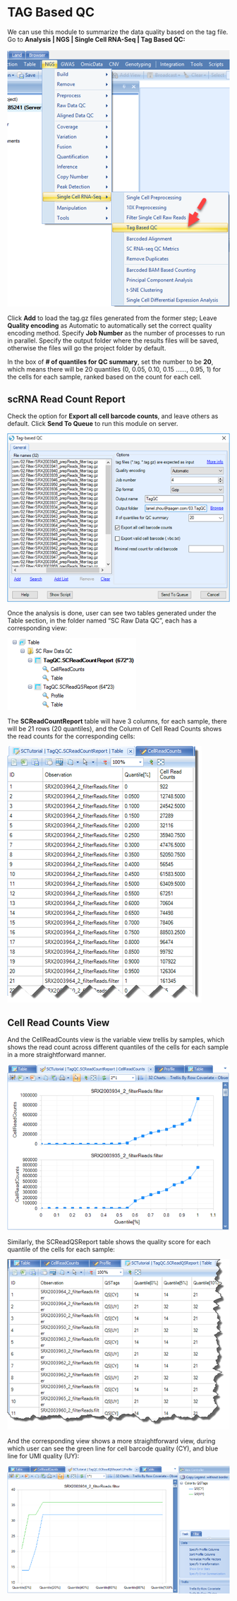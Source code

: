 # TAG Based QC

We can use this module to summarize the data quality based on the tag file.
Go to **Analysis | NGS | Single Cell RNA-Seq | Tag Based QC:**

![TAGBasedQC](../images/tag_based_qc.png)

Click **Add** to load the tag.gz files generated from the former step; Leave **Quality encoding** as Automatic to automatically set the correct quality encoding method. Specify **Job Number** as the number of processes to run in parallel. Specify the output folder where the results files will be saved, otherwise the files will go the project folder by default.

In the box of **# of quantiles for QC summary**, set the number to be **20**, which means there will be 20 quantiles (0, 0.05, 0.10, 0.15 ……, 0.95, 1) for the cells for each sample, ranked based on the count for each cell.

## scRNA Read Count Report

Check the option for **Export all cell barcode counts**, and leave others as default. Click **Send To Queue** to run this module on server.

![TAGBasedQCGeneral](../images/tag_based_qc_general.png)

Once the analysis is done, user can see two tables generated under the Table section, in the folder named “SC Raw Data QC”, each has a corresponding view:

![SCReadQSReport](../images/scReadQS_report.png)

The **SCReadCountReport** table will have 3 columns, for each sample, there will be 21 rows (20 quantiles), and the Column of Cell Read Counts shows the read counts for the corresponding cells:

![SCReadCountReport](../images/SCReadCount_Report.png)

## Cell Read Counts View

And the CellReadCounts view is the variable view trellis by samples, which shows the read count across different quantiles of the cells for each sample in a more straightforward manner.

![CellReadCounts](../images/CellReadCounts_view.png)

Similarly, the SCReadQSReport table shows the quality score for each quantile of the cells for each sample:

![SCReadQSReportTable](../images/SCReadQS_report_table.png)

And the corresponding view shows a more straightforward view, during which user can see the green line for cell barcode quality (CY), and blue line for UMI quality (UY):

![SCReadQS_report_Correspond](../images/SCReadQS_Report_Correspond.png)
